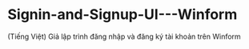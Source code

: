 # Signin-and-Signup-UI---Winform
(Tiếng Việt) Giả lập trình đăng nhập và đăng ký tài khoản trên Winform
